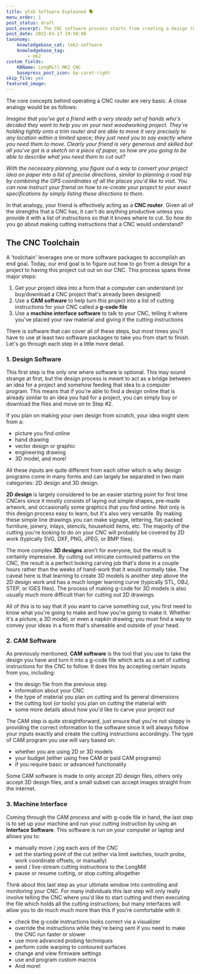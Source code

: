 ```yaml
---
title: ytsb Software Explained 🗣️
menu_order: 1
post_status: draft
post_excerpt: The CNC software process starts from creating a design (CAD), making toolpaths to produce g-code (CAM), sending the g-code to the LongMill (machine interface).
post_date: 2022-03-17 19:50:00
taxonomy:
    knowledgebase_cat: lmk2-software
    knowledgebase_tag:
        - mk2
custom_fields:
    KBName: LongMill MK2 CNC
    basepress_post_icon: bp-caret-right
skip_file: yes
featured_image: 
---
```


The core concepts behind operating a CNC router are very basic. A close analogy would be as follows:

*Imagine that you've got a friend with a very steady set of hands who's decided they want to help you on your next woodworking project. They're holding tightly onto a trim router and are able to move it very precisely to any location within a limited space; they just need you to say exactly where you need them to move. Clearly your friend is very generous and skilled but all you've got is a sketch on a piece of paper, so how are you going to be able to describe what you need them to cut out?*

*With the necessary planning, you figure out a way to convert your project idea on paper into a list of precise directions, similar to planning a road trip by combining the GPS coordinates of all the places you'd like to visit. You can now instruct your friend on how to re-create your project to your exact specifications by simply listing these directions to them.*

In that analogy, your friend is effectively acting as a **CNC router**. Given all of the strengths that a CNC has, it can't do anything productive unless you provide it with a list of instructions so that it knows where to cut. So how do you go about making cutting instructions that a CNC would understand?

## The CNC Toolchain

A 'toolchain' leverages one or more software packages to accomplish an end goal. Today, our end goal is to figure out how to go from a design for a project to having this project cut out on our CNC. This process spans three major steps:

1. Get your project idea into a form that a computer can understand (or buy/download a CNC project that's already been designed)
1. Use a **CAM software** to help turn this project into a list of cutting instructions for your CNC called a **g-code file**
1. Use a **machine interface software** to talk to your CNC, telling it where you've placed your raw material and giving it the cutting instructions

There is software that can cover all of these steps, but most times you'll have to use at least two software packages to take you from start to finish. Let's go through each step in a little more detail.

### 1. Design Software

This first step is the only one where software is optional. This may sound strange at first, but the design process is meant to act as a bridge between an idea for a project and somehow feeding that idea to a computer program. This means that if you're able to find a design online that is already similar to an idea you had for a project, you can simply buy or download the files and move on to Step #2.

If you plan on making your own design from scratch, your idea might stem from a:

- picture you find online
- hand drawing
- vector design or graphic
- engineering drawing
- 3D model, and more!

All these inputs are quite different from each other which is why design programs come in many forms and can largely be separated in two main categories: 2D design and 3D design.

**2D design** is largely considered to be an easier starting point for first time CNCers since it mostly consists of laying out simple shapes, pre-made artwork, and occasionally some graphics that you find online. Not only is this design process easy to learn, but it's also very versatile. By making these simple line drawings you can make signage, lettering, flat-packed furniture, joinery, inlays, stencils, household items, etc. The majority of the cutting you're looking to do on your CNC will probably be covered by 2D work (typically SVG, DXF, PNG, JPEG, or BMP files).

The more complex **3D designs** aren't for everyone, but the result is certainly impressive. By cutting out intricate contoured patterns on the CNC, the result is a perfect looking carving job that's done in a couple hours rather than the weeks of hand-work that it would normally take. The caveat here is that learning to create 3D models is another step above the 2D design work and has a much longer learning curve (typically STL, OBJ, STEP, or IGES files). The process of making g-code for 3D models is also usually much more difficult than for cutting out 2D drawings.

All of this is to say that if you want to carve something out, you first need to know what you're going to make and how you're going to make it. Whether it's a picture, a 3D model, or even a napkin drawing; you must find a way to convey your ideas in a form that's shareable and outside of your head.

### 2. CAM Software

As previously mentioned, **CAM software** is the tool that you use to take the design you have and turn it into a g-code file which acts as a set of cutting instructions for the CNC to follow. It does this by accepting certain inputs from you, including:

- the design file from the previous step
- information about your CNC
- the type of material you plan on cutting and its general dimensions
- the cutting tool (or tools) you plan on cutting the material with
- some more details about how you'd like to carve your project out

The CAM step is quite straightforward, just ensure that you're not sloppy in providing the correct information to the software since it will always follow your inputs exactly and create the cutting instructions accordingly. The type of CAM program you use will vary based on:

- whether you are using 2D or 3D models
- your budget (either using free CAM or paid CAM programs)
- if you require basic or advanced functionality

Some CAM software is made to only accept 2D design files, others only accept 3D design files, and a small subset can accept images straight from the internet.

### 3. Machine Interface

Coming through the CAM process and with g-code file in hand, the last step is to set up your machine and run your cutting instruction by using an **Interface Software**. This software is run on your computer or laptop and allows you to:

- manually move / jog each axis of the CNC
- set the starting point of the cut (either via limit switches, touch probe, work coordinate offsets, or manually)
- send / live-stream cutting instructions to the LongMill
- pause or resume cutting, or stop cutting altogether

Think about this last step as your ultimate window into controlling and monitoring your CNC. For many individuals this last step will only really involve telling the CNC where you'd like to start cutting and then executing the file which holds all the cutting instructions; but many interfaces will allow you to do much much more than this if you're comfortable with it:

- check the g-code instructions looks correct via a visualizer
- override the instructions while they're being sent if you need to make the CNC run faster or slower
- use more advanced probing techniques
- perform code warping to contoured surfaces
- change and view firmware settings
- use and program custom macros
- And more!

